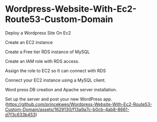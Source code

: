 # Wordpress-Website-With-Ec2-Route53-Custom-Domain
Deploy a Wordpress Site On Ec2 

Create an EC2 instance

Create a Free tier RDS instance of MySQL

Create an IAM role with RDS access.

Assign the role to EC2 so It can connect with RDS

Connect your EC2 instance using a MySQL client.

Word press DB creation and Apache server installation.

Set up the server and post your new WordPress app.
(https://github.com/princekwes/Wordpress-Website-With-Ec2-Route53-Custom-Domain/assets/1629130/f13a9a7c-b0cb-4ab8-8661-d7f3c633b453)
